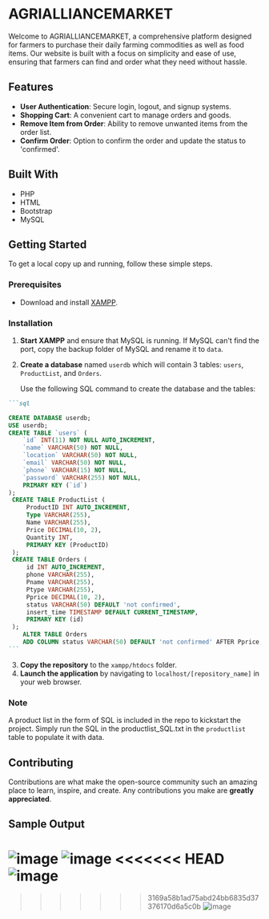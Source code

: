 # AGRIALLIANCEMARKET

Welcome to AGRIALLIANCEMARKET, a comprehensive platform designed for farmers to purchase their daily farming commodities as well as food items. Our website is built with a focus on simplicity and ease of use, ensuring that farmers can find and order what they need without hassle.

## Features

- **User Authentication**: Secure login, logout, and signup systems.
- **Shopping Cart**: A convenient cart to manage orders and goods.
- **Remove Item from Order**: Ability to remove unwanted items from the order list.
- **Confirm Order**: Option to confirm the order and update the status to 'confirmed'.

## Built With

- PHP
- HTML
- Bootstrap
- MySQL

## Getting Started

To get a local copy up and running, follow these simple steps.

### Prerequisites

- Download and install [XAMPP](https://www.apachefriends.org/index.html).

### Installation

1. **Start XAMPP** and ensure that MySQL is running. If MySQL can't find the port, copy the backup folder of MySQL and rename it to `data`.
2. **Create a database** named `userdb` which will contain 3 tables: `users`, `ProductList`, and `Orders`.

   Use the following SQL command to create the database and the tables:

````markdown
```sql

CREATE DATABASE userdb;
USE userdb;
CREATE TABLE `users` (
    `id` INT(11) NOT NULL AUTO_INCREMENT,
    `name` VARCHAR(50) NOT NULL,
    `location` VARCHAR(50) NOT NULL,
    `email` VARCHAR(50) NOT NULL,
    `phone` VARCHAR(15) NOT NULL,
    `password` VARCHAR(255) NOT NULL,
    PRIMARY KEY (`id`)
);
 CREATE TABLE ProductList (
     ProductID INT AUTO_INCREMENT,
     Type VARCHAR(255),
     Name VARCHAR(255),
     Price DECIMAL(10, 2),
     Quantity INT,
     PRIMARY KEY (ProductID)
 );
 CREATE TABLE Orders (
     id INT AUTO_INCREMENT,
     phone VARCHAR(255),
     Pname VARCHAR(255),
     Ptype VARCHAR(255),
     Pprice DECIMAL(10, 2),
     status VARCHAR(50) DEFAULT 'not confirmed',
     insert_time TIMESTAMP DEFAULT CURRENT_TIMESTAMP,
     PRIMARY KEY (id)
 );
    ALTER TABLE Orders
    ADD COLUMN status VARCHAR(50) DEFAULT 'not confirmed' AFTER Pprice;
```
````

3. **Copy the repository** to the `xampp/htdocs` folder.
4. **Launch the application** by navigating to `localhost/[repository_name]` in your web browser.

### Note

A product list in the form of SQL is included in the repo to kickstart the project. Simply run the SQL in the productlist_SQL.txt in the `productlist` table to populate it with data.

## Contributing

Contributions are what make the open-source community such an amazing place to learn, inspire, and create. Any contributions you make are **greatly appreciated**.

## Sample Output

![image](https://github.com/marceldavidbaroi/AGRIALLIANCEMARKET/assets/159849210/e520f8c3-8d3c-477f-89e9-d5d26c63ef96)
![image](https://github.com/marceldavidbaroi/AGRIALLIANCEMARKET/assets/159849210/8ca8b6fe-3444-421d-8829-ffd41954a0c3)
<<<<<<< HEAD
![image](https://github.com/marceldavidbaroi/AGRIALLIANCEMARKET/assets/159849210/433975f5-6486-491d-bc78-ffd31954a0c3)
=======
>>>>>>> 3169a58b1ad75abd24bb6835d37376170d6a5c0b
![image](https://github.com/marceldavidbaroi/AGRIALLIANCEMARKET/assets/159849210/b608ed67-55a7-4707-bb41-fd6f5c004da8)
